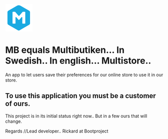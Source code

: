 ![Multibutiken AB logo](https://github.com/BootprojectStore/MB/blob/master/Icon-Small@3x.png?raw=true)

# MB equals Multibutiken... In Swedish.. In english... Multistore..
An app to let users save their preferences for our online store to use it in our store.

## To use this application you must be a customer of ours.
This project is in its initial status right now.. But in a few ours that will change.


Regards //Lead developer.. 
   Rickard at Bootproject
